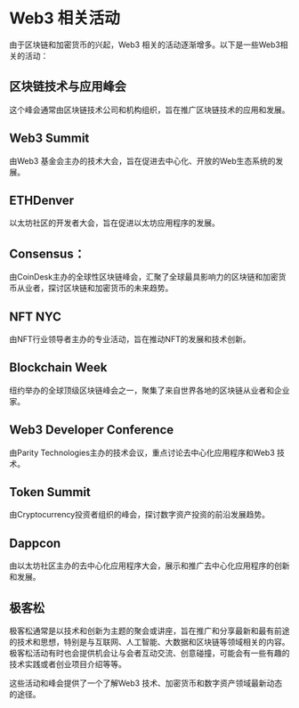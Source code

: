# Web3 相关活动
由于区块链和加密货币的兴起，Web3 相关的活动逐渐增多。以下是一些Web3相关的活动：

## 区块链技术与应用峰会
这个峰会通常由区块链技术公司和机构组织，旨在推广区块链技术的应用和发展。

## Web3 Summit
由Web3 基金会主办的技术大会，旨在促进去中心化、开放的Web生态系统的发展。

## ETHDenver
以太坊社区的开发者大会，旨在促进以太坊应用程序的发展。

## Consensus：
由CoinDesk主办的全球性区块链峰会，汇聚了全球最具影响力的区块链和加密货币从业者，探讨区块链和加密货币的未来趋势。

## NFT NYC
由NFT行业领导者主办的专业活动，旨在推动NFT的发展和技术创新。

## Blockchain Week
纽约举办的全球顶级区块链峰会之一，聚集了来自世界各地的区块链从业者和企业家。

## Web3 Developer Conference
由Parity Technologies主办的技术会议，重点讨论去中心化应用程序和Web3 技术。

## Token Summit
由Cryptocurrency投资者组织的峰会，探讨数字资产投资的前沿发展趋势。

## Dappcon
由以太坊社区主办的去中心化应用程序大会，展示和推广去中心化应用程序的创新和发展。

## 极客松
极客松通常是以技术和创新为主题的聚会或讲座，旨在推广和分享最新和最有前途的技术和思想，特别是与互联网、人工智能、大数据和区块链等领域相关的内容。极客松活动有时也会提供机会让与会者互动交流、创意碰撞，可能会有一些有趣的技术实践或者创业项目介绍等等。


这些活动和峰会提供了一个了解Web3 技术、加密货币和数字资产领域最新动态的途径。